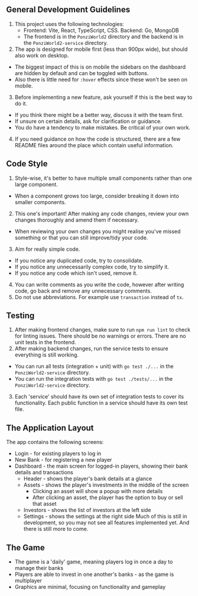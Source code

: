 
## General Development Guidelines

1. This project uses the following technologies:
   - Frontend: Vite, React, TypeScript, CSS. Backend: Go, MongoDB
   - The frontend is in the `PonziWorld2` directory and the backend is in the `PonziWorld2-service` directory.
2. The app is designed for mobile first (less than 900px wide), but should also work on desktop.
  - The biggest impact of this is on mobile the sidebars on the dashboard are hidden by default and can be toggled with buttons.
  - Also there is little need for `:hover` effects since these won't be seen on mobile.
3. Before implementing a new feature, ask yourself if this is the best way to do it.
  - If you think there might be a better way, discuss it with the team first.
  - If unsure on certain details, ask for clarification or guidance.
  - You do have a tendency to make mistakes. Be critical of your own work.
4. If you need guidance on how the code is structured, there are a few README files around the place which contain useful information.

## Code Style

1. Style-wise, it's better to have multiple small components rather than one large component.
  - When a component grows too large, consider breaking it down into smaller components.
2. This one's important! After making any code changes, review your own changes thoroughly and amend them if necessary.
  - When reviewing your own changes you might realise you've missed something or that you can still improve/tidy your code.
3. Aim for really simple code.
  - If you notice any duplicated code, try to consolidate.
  - If you notice any unnecessarily complex code, try to simplify it.
  - If you notice any code which isn't used, remove it.
4. You can write comments as you write the code, however after writing code, go back and remove any unnecessary comments.
5. Do not use abbreviations. For example use `transaction` instead of `tx`.

## Testing

1. After making frontend changes, make sure to run `npm run lint` to check for linting issues. There should be no warnings or errors. There are no unit tests in the frontend.
2. After making backend changes, run the service tests to ensure everything is still working.
  - You can run all tests (integration + unit) with `go test ./...` in the `PonziWorld2-service` directory.
  - You can run the integration tests with `go test ./tests/...` in the `PonziWorld2-service` directory.
3. Each 'service' should have its own set of integration tests to cover its functionality. Each public function in a service should have its own test file.

## The Application Layout

The app contains the following screens:
- Login - for existing players to log in
- New Bank - for registering a new player
- Dashboard - the main screen for logged-in players, showing their bank details and transactions
  - Header - shows the player's bank details at a glance
  - Assets - shows the player's investments in the middle of the screen
    - Clicking an asset will show a popup with more details
    - After clicking an asset, the player has the option to buy or sell that asset
  - Investors - shows the list of investors at the left side
  - Settings - shows the settings at the right side
Much of this is still in development, so you may not see all features implemented yet. And there is still more to come.

## The Game

- The game is a 'daily' game, meaning players log in once a day to manage their banks
- Players are able to invest in one another's banks - as the game is multiplayer
- Graphics are minimal, focusing on functionality and gameplay
